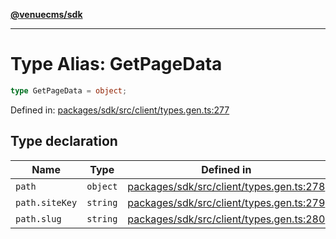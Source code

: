 [**@venuecms/sdk**](../Index.md)

***

# Type Alias: GetPageData

```ts
type GetPageData = object;
```

Defined in: [packages/sdk/src/client/types.gen.ts:277](https://github.com/venuecms/sdk/blob/6283acc845335a99eac7e210bd07dad1da30061f/packages/sdk/src/client/types.gen.ts#L277)

## Type declaration

| Name | Type | Defined in |
| ------ | ------ | ------ |
| <a id="path"></a> `path` | `object` | [packages/sdk/src/client/types.gen.ts:278](https://github.com/venuecms/sdk/blob/6283acc845335a99eac7e210bd07dad1da30061f/packages/sdk/src/client/types.gen.ts#L278) |
| `path.siteKey` | `string` | [packages/sdk/src/client/types.gen.ts:279](https://github.com/venuecms/sdk/blob/6283acc845335a99eac7e210bd07dad1da30061f/packages/sdk/src/client/types.gen.ts#L279) |
| `path.slug` | `string` | [packages/sdk/src/client/types.gen.ts:280](https://github.com/venuecms/sdk/blob/6283acc845335a99eac7e210bd07dad1da30061f/packages/sdk/src/client/types.gen.ts#L280) |
